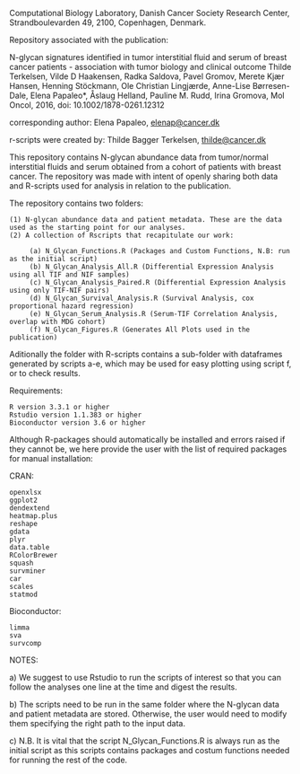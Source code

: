 Computational Biology Laboratory, Danish Cancer Society Research Center, Strandboulevarden 49, 2100, Copenhagen, Denmark.

Repository associated with the publication:

N-glycan signatures identified in tumor interstitial fluid and serum of breast cancer patients - association with tumor biology and clinical outcome
Thilde Terkelsen, Vilde D Haakensen, Radka Saldova, Pavel Gromov, Merete Kjær Hansen, Henning Stöckmann, Ole Christian Lingjærde, Anne-Lise Børresen-Dale, Elena Papaleo*, Åslaug Helland, Pauline M. Rudd, Irina Gromova, Mol Oncol, 2016, doi: 10.1002/1878-0261.12312

corresponding author: Elena Papaleo, elenap@cancer.dk

r-scripts were created by: Thilde Bagger Terkelsen, thilde@cancer.dk

This repository contains N-glycan abundance data from tumor/normal interstitial fluids and serum obtained from a cohort of patients with breast cancer. The repository was made with intent of openly sharing both data and R-scripts used for analysis in relation to the publication.

The repository contains two folders:

    (1) N-glycan abundance data and patient metadata. These are the data used as the starting point for our analyses.
    (2) A collection of Rscripts that recapitulate our work:
                                    
         (a) N_Glycan_Functions.R (Packages and Custom Functions, N.B: run as the initial script)
         (b) N_Glycan_Analysis_All.R (Differential Expression Analysis using all TIF and NIF samples)
         (c) N_Glycan_Analysis_Paired.R (Differential Expression Analysis using only TIF-NIF pairs)
         (d) N_Glycan_Survival_Analysis.R (Survival Analysis, cox proportional hazard regression)
         (e) N_Glycan_Serum_Analysis.R (Serum-TIF Correlation Analysis, overlap with MDG cohort)
         (f) N_Glycan_Figures.R (Generates All Plots used in the publication)
                                    
Aditionally the folder with R-scripts contains a sub-folder with dataframes generated by scripts a-e, which may be used for easy plotting using script f, or to check results.


Requirements:
                                   
    R version 3.3.1 or higher
    Rstudio version 1.1.383 or higher        
    Bioconductor version 3.6 or higher	

Although R-packages should automatically be installed and errors raised if they cannot be, we here provide the user with the list of required packages for manual installation:

CRAN:

    openxlsx
    ggplot2
    dendextend
    heatmap.plus
    reshape
    gdata
    plyr
    data.table
    RColorBrewer
    squash
    survminer
    car
    scales
    statmod
    
Bioconductor:

    limma
    sva
    survcomp               

NOTES:

a) We suggest to use Rstudio to run the scripts of interest so that you can follow the analyses one line at the time and digest the results.

b) The scripts need to be run in the same folder where the N-glycan data and patient metadata are stored. Otherwise, the user would need to modify them specifying the right path to the input data.

c) N.B.  It is vital that the script N_Glycan_Functions.R is always run as the initial script as this scripts contains packages and costum functions needed for running the rest of the code.
